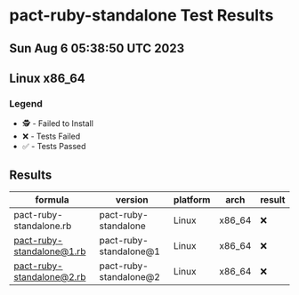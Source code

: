 # pact-ruby-standalone Test Results
## Sun Aug  6 05:38:50 UTC 2023
## Linux x86_64
### Legend
- 🕵️ - Failed to Install
- ❌ - Tests Failed
- ✅ - Tests Passed

## Results
| formula | version | platform | arch | result |
| ------- | ------- | -------- | ---- | ------ |
| pact-ruby-standalone.rb | pact-ruby-standalone | Linux | x86_64 | ❌ |
| pact-ruby-standalone@1.rb | pact-ruby-standalone@1 | Linux | x86_64 | ❌ |
| pact-ruby-standalone@2.rb | pact-ruby-standalone@2 | Linux | x86_64 | ❌ |
